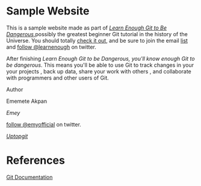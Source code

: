 # Sample Website 

This is a sample website made as part of [*Learn Enough Git to Be Dangerous*](http://learnenough.com/git-tutorial),possibly the greatest beginner Git tutorial in the history of the Universe. You should totally [check it out](http://learnenough.com/git-tutorial), and be sure to join the email [list](http://learnenough.com/#email_list) and [follow @learnenough](http://twitter.com/learnenough) on twitter. 


After finishing *Learn Enough Git to be Dangerous, you'll know enough Git to be dangerous*. This means you'll be able to use Git to track changes in your your projects , back up data, share your work with others , and collaborate with programmers and other users of Git. 

Author

Ememete Akpan

*Emey*

[follow @emyofficial](http://twitter.com/emeyofficial) on twitter. 

 [*Uptopgit*](https://emeyofficial.github.io/uptopgit/)


 
 
 # References

[Git Documentation](https://gist.github.com/albatrocity/1201187)